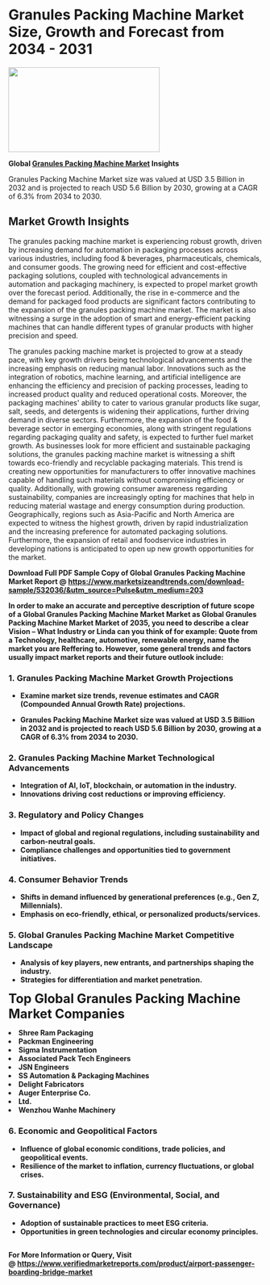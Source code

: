 <H1>Granules Packing Machine Market Size, Growth and Forecast from 2034 - 2031</H1><img class="aligncenter size-medium wp-image-584254" src="https://thirdeyenews.in/wp-content/uploads/2034/09/Global-Market-Research-300x168.jpeg" alt="" width="300" height="168" /><p><strong>Global&nbsp;<a href="https://www.marketsizeandtrends.com/download-sample/532036/&amp;utm_source=Pulse&amp;utm_medium=203">Granules Packing Machine Market</a> Insights</strong></p><p>Granules Packing Machine Market size was valued at USD 3.5 Billion in 2032 and is projected to reach USD 5.6 Billion by 2030, growing at a CAGR of 6.3% from 2034 to 2030.</p><p><h2>Market Growth Insights</h2> <p>The granules packing machine market is experiencing robust growth, driven by increasing demand for automation in packaging processes across various industries, including food & beverages, pharmaceuticals, chemicals, and consumer goods. The growing need for efficient and cost-effective packaging solutions, coupled with technological advancements in automation and packaging machinery, is expected to propel market growth over the forecast period. Additionally, the rise in e-commerce and the demand for packaged food products are significant factors contributing to the expansion of the granules packing machine market. The market is also witnessing a surge in the adoption of smart and energy-efficient packing machines that can handle different types of granular products with higher precision and speed.</p> <p><strong></strong></p> <p>The granules packing machine market is projected to grow at a steady pace, with key growth drivers being technological advancements and the increasing emphasis on reducing manual labor. Innovations such as the integration of robotics, machine learning, and artificial intelligence are enhancing the efficiency and precision of packing processes, leading to increased product quality and reduced operational costs. Moreover, the packaging machines' ability to cater to various granular products like sugar, salt, seeds, and detergents is widening their applications, further driving demand in diverse sectors. Furthermore, the expansion of the food & beverage sector in emerging economies, along with stringent regulations regarding packaging quality and safety, is expected to further fuel market growth. As businesses look for more efficient and sustainable packaging solutions, the granules packing machine market is witnessing a shift towards eco-friendly and recyclable packaging materials. This trend is creating new opportunities for manufacturers to offer innovative machines capable of handling such materials without compromising efficiency or quality. Additionally, with growing consumer awareness regarding sustainability, companies are increasingly opting for machines that help in reducing material wastage and energy consumption during production. Geographically, regions such as Asia-Pacific and North America are expected to witness the highest growth, driven by rapid industrialization and the increasing preference for automated packaging solutions. Furthermore, the expansion of retail and foodservice industries in developing nations is anticipated to open up new growth opportunities for the market. <p><strong></p><p><span class=""><strong>Download Full PDF Sample Copy of Global Granules Packing Machine Market Report</strong> @ <a href="https://www.marketsizeandtrends.com/download-sample/532036/&amp;utm_source=Pulse&amp;utm_medium=203" target="_blank">https://www.marketsizeandtrends.com/download-sample/532036/&amp;utm_source=Pulse&amp;utm_medium=203</a></span></p><p>In order to make an accurate and perceptive description of future scope of a Global&nbsp;Granules Packing Machine Market Market as Global&nbsp;Granules Packing Machine Market Market of 2035, you need to describe a clear Vision &ndash; What Industry or Linda can you think of for example: Quote from a Technology, healthcare, automotive, renewable energy, name the market you are Reffering to. However, some general trends and factors usually impact market reports and their future outlook include:</p><h3>1.&nbsp;<strong>Granules Packing Machine Market Growth Projections</strong></h3><ul><li>Examine market size trends, revenue estimates and CAGR (Compounded Annual Growth Rate) projections.</li><li><p>Granules Packing Machine Market size was valued at USD 3.5 Billion in 2032 and is projected to reach USD 5.6 Billion by 2030, growing at a CAGR of 6.3% from 2034 to 2030.</p></li></ul><h3>2.&nbsp;<strong>Granules Packing Machine Market Technological Advancements</strong></h3><ul><li>Integration of AI, IoT, blockchain, or automation in the industry.</li><li>Innovations driving cost reductions or improving efficiency.</li></ul><h3>3.&nbsp;<strong>Regulatory and Policy Changes</strong></h3><ul><li>Impact of global and regional regulations, including sustainability and carbon-neutral goals.</li><li>Compliance challenges and opportunities tied to government initiatives.</li></ul><h3>4.&nbsp;<strong>Consumer Behavior Trends</strong></h3><ul><li>Shifts in demand influenced by generational preferences (e.g., Gen Z, Millennials).</li><li>Emphasis on eco-friendly, ethical, or personalized products/services.</li></ul><h3>5.&nbsp;<strong>Global Granules Packing Machine Market Competitive Landscape</strong></h3><ul><li>Analysis of key players, new entrants, and partnerships shaping the industry.</li><li>Strategies for differentiation and market penetration.</li></ul><p data-pm-slice="1 1 []"><span style="color: inherit; font-family: inherit; font-size: 25px;">Top Global Granules Packing Machine Market Companies</span></p><div class="" data-test-id=""><p><li>Shree Ram Packaging</li><li> Packman Engineering</li><li> Sigma Instrumentation</li><li> Associated Pack Tech Engineers</li><li> JSN Engineers</li><li> SS Automation & Packaging Machines</li><li> Delight Fabricators</li><li> Auger Enterprise Co.</li><li> Ltd.</li><li> Wenzhou Wanhe Machinery</li></p></div><h3>6.&nbsp;<strong>Economic and Geopolitical Factors</strong></h3><ul><li>Influence of global economic conditions, trade policies, and geopolitical events.</li><li>Resilience of the market to inflation, currency fluctuations, or global crises.</li></ul><h3>7.&nbsp;<strong>Sustainability and ESG (Environmental, Social, and Governance)</strong></h3><ul><li>Adoption of sustainable practices to meet ESG criteria.</li><li>Opportunities in green technologies and circular economy principles.</li></ul><h2><strong style="font-size: 14px;">For More Information or Query, Visit @&nbsp;</strong><a style="background-color: #ffffff; font-size: 14px;" href="https://www.marketsizeandtrends.com/report/granules-packing-machine-market/" target="_blank">https://www.verifiedmarketreports.com/product/airport-passenger-boarding-bridge-market</a></h2>
